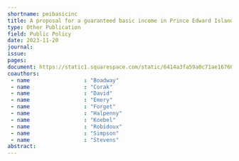 ```yaml
---
shortname: peibasicinc
title: A proposal for a guaranteed basic income in Prince Edward Island
type: Other Publication
field: Public Policy
date: 2023-11-20
journal:
issue:
pages:
document: https://static1.squarespace.com/static/6414a3fa59a0c71ae167601e/t/655b876f637e8943541f3241/1700497284380/final-report
coauthors:
 - name                 : "Boadway"
 - name                 : "Corak"
 - name                 : "David"
 - name                 : "Emery"
 - name                 : "Forget"
 - name                 : "Halpenny"
 - name                 : "Koebel"
 - name                 : "Robidoux"
 - name                 : "Simpson"
 - name                 : "Stevens"
abstract: 
---
```

